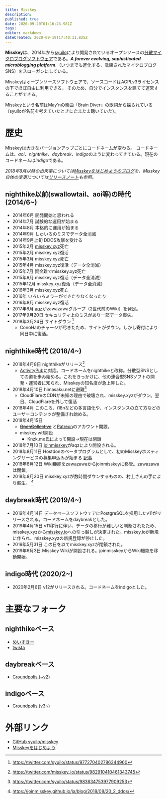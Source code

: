 ```yaml
---
title: Misskey
description: 
published: true
date: 2020-09-20T01:16:23.981Z
tags: 
editor: markdown
dateCreated: 2020-09-19T17:40:11.825Z
---
```


**Misskey**は、2014年から[syuilo](/persons/syuilo)により開発されているオープンソースの[分散マイクロブログソフトウェア](/decentralized-social-networking-service#%E5%88%86%E6%95%A3%E3%83%9E%E3%82%A4%E3%82%AF%E3%83%AD%E3%83%96%E3%83%AD%E3%82%B0%E3%82%BD%E3%83%95%E3%83%88%E3%82%A6%E3%82%A7%E3%82%A2)である。***A forever evolving, sophisticated microblogging platform.***（いつまでも進化する、洗練されたマイクロブログSNS）をスローガンにしている。

Misskeyはオープンソースソフトウェアで、ソースコードはAGPLv3ライセンスの下でほぼ自由に利用できる。
そのため、自分でインスタンスを建てて運営することができる。

Misskeyという名前はMay'nの楽曲「Brain Diver」の歌詞から採られている（syuiloが名前を考えていたときにたまたま聴いていた）。

# 歴史
Misskeyは大きなバージョンアップごとにコードネームが変わる。
コードネームは、*aoi*、*nighthike*、*daybreak*、*indigo*のように変わってきている。現在のコードネームは*indigo*である。

*2018年8月以降の出来事については[Misskeyをはじめようのブログ](https://joinmisskey.github.io/ja/blog/)を、Misskey自体の変更については[リリースノート](https://github.com/syuilo/misskey/blob/develop/CHANGELOG.md)も参照。*

## nighthike以前(swallowtail、aoi等)の時代 (2014/6~)
- 2014年6月 開発開始と思われる
- 2014年7月 試験的な運用が始まる
- 2014年8月 本格的に運用が始まる
- 2014年9月 しゅいろのミスでデータ全消滅
- 2014年9月上旬 DDOS攻撃を受ける
- 2015年2月 [misskey.xyz](/ja/instances/misskey-xyz)死亡
- 2015年2月 misskey.xyz復活
- 2015年3月 misskey.xyz死亡
- 2015年4月 misskey.xyz復活（データ全消滅）
- 2015年7月 資金難でmisskey.xyz死亡
- 2015年8月 misskey.xyz復活（データ全消滅）
- 2015年12月 misskey.xyz復活（データ全消滅）
- 2016年3月 misskey.xyz死亡
- 2016年 いろいろミラーができたりなくなったり
- 2016年8月 misskey.xyz復活
- 2017年8月 [aqz](/ja/persons/aqz)がzawazawaグループ（2世代前のWiki）を発足。
- 2017年9月20日 セキュリティ上のミスがあり一部データ喪失。
- 2018年3月24日 サイトダウン [^1]
  - ConoHaのチャージが尽きたため、サイトがダウン。しかし寄付により同日中に復活。

## nighthike時代 (2018/4~)
- 2018年4月8日 nighthikeがリリース[^2]
  - [ActivityPub](/ja/activitypub)に対応。コードネームをnighthikeと改称。分散型SNSとしての道を歩み始める。これをきっかけに、他の連合型SNSソフトの開発・運営者に知られ、Misskeyの知名度が急上昇した。
- 2018年4月10日 himasaku.netに避難[^3]
  - CloudFlareのCDNが未知の理由で破壊され、misskey.xyzがダウン。翌日、CloudFlareを外して復活
- 2018年4月 このころ、i18nなどの多言語化や、インスタンスの立て方などのユーザーコンテンツが整備され始める。
- 2018年4月15日
  - ~~[OpenCollective](https://opencollective.com/misskey)~~ と[Patreon](https://www.patreon.com/syuilo)のアカウント開設。
  - misskey.wtf開設
    * Knzk.me氏によって開設→現在は閉鎖
- 2018年7月10日 [joinmisskey](/ja/software/joinmisskey)がaqzにより開設される。
- 2018年8月11日 Hostdonのベータプログラムとして、初のMisskeyホスティングサービスの募集申込みが始まる [記事](https://joinmisskey.github.io/ja/blog/2018/08/12_3_hostdon/)
- 2018年8月12日 Wiki機能をzawazawaからjoinmisskeyに移管。zawazawaは閉鎖。
- 2018年8月20日 misskey.xyzが数時間ダウンするものの、村上さんの手により蘇生。 [^4]

## daybreak時代 (2019/4~)
- 2019年4月14日 データベースソフトウェアにPostgreSQLを採用したv11がリリースされる。コードネームをdaybreakとした。
- 2019年4月15日 v11移行に伴い、データの移行が難しいと判断されたため、misskey.xyzから[misskey.io](/ja/instances/misskey-io)への引っ越しが決定された。misskey.ioが新規に作られ、misskey.xyzの新規登録が停止した。
- 2019年5月31日 この日を以てmisskey.xyzが閉鎖された。
- 2019年6月3日 Misskey Wikiが開設される。joinmisskeyからWiki機能を移動開始。

## indigo時代 (2020/2~)
- 2020年2月6日 v12がリリースされる。コードネームをindigoとした。

# 主要なフォーク
## nighthikeベース
- [めいすきー](/ja/software/meisskey)
- [twista](/ja/software/twista)

## daybreakベース

- [Groundpolis (~v2)](/ja/software/groundpolis)

## indigoベース

- [Groundpolis (v3~)](/ja/software/groundpolis)


# 外部リンク
- [GitHub syuilo/misskey](https://github.com/syuilo/misskey)
- [Misskeyをはじめよう](https://joinmisskey.github.io)

[^1]: https://twitter.com/syuilo/status/977270402786344960
[^2]: https://twitter.com/misskey_io/status/982910410461343745
[^3]: https://twitter.com/syuilo/status/983634753977909253
[^4]: https://joinmisskey.github.io/ja/blog/2018/08/20_2_ddos/